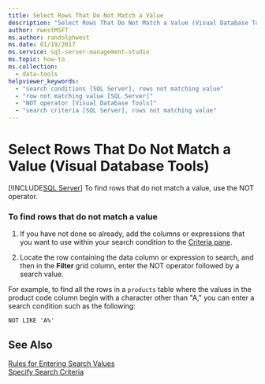 ```yaml
---
title: Select Rows That Do Not Match a Value
description: "Select Rows That Do Not Match a Value (Visual Database Tools)"
author: rwestMSFT
ms.author: randolphwest
ms.date: 01/19/2017
ms.service: sql-server-management-studio
ms.topic: how-to
ms.collection:
  - data-tools
helpviewer_keywords:
  - "search conditions [SQL Server], rows not matching value"
  - "row not matching value [SQL Server]"
  - "NOT operator [Visual Database Tools]"
  - "search criteria [SQL Server], rows not matching value"
---
```

# Select Rows That Do Not Match a Value (Visual Database Tools)
[!INCLUDE[SQL Server](../includes/applies-to-version/sqlserver.md)]
To find rows that do not match a value, use the NOT operator.  
  
### To find rows that do not match a value  
  
1.  If you have not done so already, add the columns or expressions that you want to use within your search condition to the [Criteria pane](criteria-pane-visual-database-tools.md).  
  
2.  Locate the row containing the data column or expression to search, and then in the **Filter** grid column, enter the NOT operator followed by a search value.  
  
For example, to find all the rows in a `products` table where the values in the product code column begin with a character other than "A," you can enter a search condition such as the following:  
  
```  
NOT LIKE 'A%'  
```  
  
## See Also  
[Rules for Entering Search Values](rules-for-entering-search-values-visual-database-tools.md)  
[Specify Search Criteria](specify-search-criteria-visual-database-tools.md)  
  
